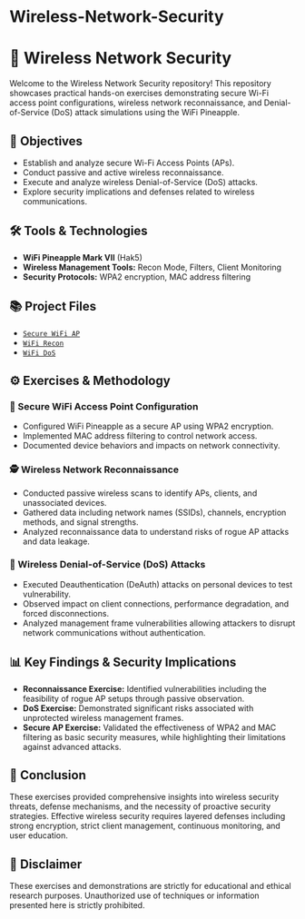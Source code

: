 # Wireless-Network-Security
# 📶 Wireless Network Security

Welcome to the Wireless Network Security repository! This repository showcases practical hands-on exercises demonstrating secure Wi-Fi access point configurations, wireless network reconnaissance, and Denial-of-Service (DoS) attack simulations using the WiFi Pineapple.

## 🎯 Objectives
- Establish and analyze secure Wi-Fi Access Points (APs).
- Conduct passive and active wireless reconnaissance.
- Execute and analyze wireless Denial-of-Service (DoS) attacks.
- Explore security implications and defenses related to wireless communications.

## 🛠️ Tools & Technologies
- **WiFi Pineapple Mark VII** (Hak5)
- **Wireless Management Tools:** Recon Mode, Filters, Client Monitoring
- **Security Protocols:** WPA2 encryption, MAC address filtering

## 📚 Project Files
- [`Secure WiFi AP`](https://github.com/DDMetoyer/Wireless-Network-Security/blob/main/CYBV479%20Secure%20WiFi%20AP%20Exercise.pdf)
- [`WiFi Recon`](https://github.com/DDMetoyer/Wireless-Network-Security/blob/main/CYBV479%20WiFi%20Recon%20Exercise.pdf)
- [`WiFi DoS`](https://github.com/DDMetoyer/Wireless-Network-Security/blob/main/CYBV479%20WiFi%20DoS%20Exercise.pdf)

## ⚙️ Exercises & Methodology

### 🔐 Secure WiFi Access Point Configuration
- Configured WiFi Pineapple as a secure AP using WPA2 encryption.
- Implemented MAC address filtering to control network access.
- Documented device behaviors and impacts on network connectivity.

### 🕵️ Wireless Network Reconnaissance
- Conducted passive wireless scans to identify APs, clients, and unassociated devices.
- Gathered data including network names (SSIDs), channels, encryption methods, and signal strengths.
- Analyzed reconnaissance data to understand risks of rogue AP attacks and data leakage.

### 🚨 Wireless Denial-of-Service (DoS) Attacks
- Executed Deauthentication (DeAuth) attacks on personal devices to test vulnerability.
- Observed impact on client connections, performance degradation, and forced disconnections.
- Analyzed management frame vulnerabilities allowing attackers to disrupt network communications without authentication.

## 📊 Key Findings & Security Implications
- **Reconnaissance Exercise:** Identified vulnerabilities including the feasibility of rogue AP setups through passive observation.
- **DoS Exercise:** Demonstrated significant risks associated with unprotected wireless management frames.
- **Secure AP Exercise:** Validated the effectiveness of WPA2 and MAC filtering as basic security measures, while highlighting their limitations against advanced attacks.

## 🚩 Conclusion
These exercises provided comprehensive insights into wireless security threats, defense mechanisms, and the necessity of proactive security strategies. Effective wireless security requires layered defenses including strong encryption, strict client management, continuous monitoring, and user education.

## 📌 Disclaimer
These exercises and demonstrations are strictly for educational and ethical research purposes. Unauthorized use of techniques or information presented here is strictly prohibited.

